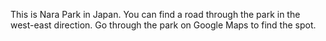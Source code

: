 This is Nara Park in Japan. You can find a road through the park in the west-east direction. Go through the park on Google Maps to find the spot.